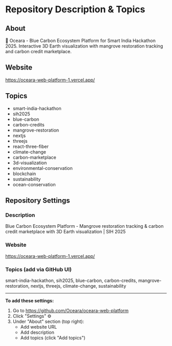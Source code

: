 # Repository Description & Topics

## About
🌊 Oceara - Blue Carbon Ecosystem Platform for Smart India Hackathon 2025. Interactive 3D Earth visualization with mangrove restoration tracking and carbon credit marketplace.

## Website
https://oceara-web-platform-1.vercel.app/

## Topics
- smart-india-hackathon
- sih2025
- blue-carbon
- carbon-credits
- mangrove-restoration
- nextjs
- threejs
- react-three-fiber
- climate-change
- carbon-marketplace
- 3d-visualization
- environmental-conservation
- blockchain
- sustainability
- ocean-conservation

## Repository Settings

### Description
Blue Carbon Ecosystem Platform - Mangrove restoration tracking & carbon credit marketplace with 3D Earth visualization | SIH 2025

### Website
https://oceara-web-platform-1.vercel.app/

### Topics (add via GitHub UI)
smart-india-hackathon, sih2025, blue-carbon, carbon-credits, mangrove-restoration, nextjs, threejs, climate-change, sustainability

---

**To add these settings:**
1. Go to https://github.com/Oceara/oceara-web-platform
2. Click "Settings" ⚙️
3. Under "About" section (top right):
   - Add website URL
   - Add description
   - Add topics (click "Add topics")

